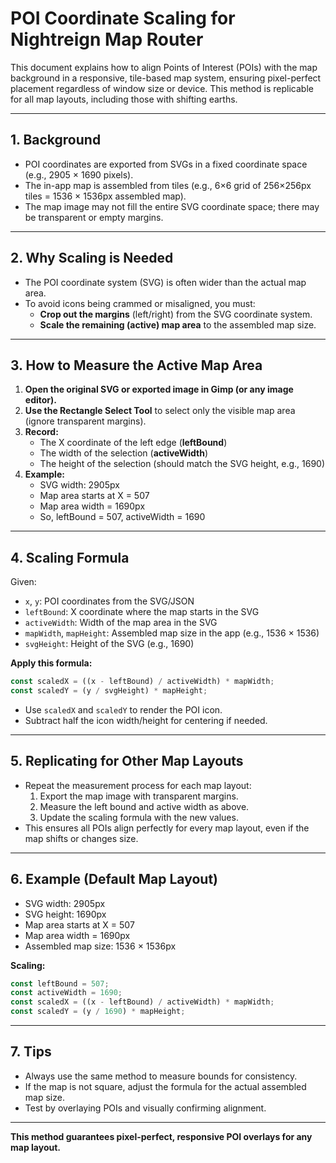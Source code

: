 # POI Coordinate Scaling for Nightreign Map Router

This document explains how to align Points of Interest (POIs) with the map background in a responsive, tile-based map system, ensuring pixel-perfect placement regardless of window size or device. This method is replicable for all map layouts, including those with shifting earths.

---

## 1. **Background**
- POI coordinates are exported from SVGs in a fixed coordinate space (e.g., 2905 × 1690 pixels).
- The in-app map is assembled from tiles (e.g., 6×6 grid of 256×256px tiles = 1536 × 1536px assembled map).
- The map image may not fill the entire SVG coordinate space; there may be transparent or empty margins.

---

## 2. **Why Scaling is Needed**
- The POI coordinate system (SVG) is often wider than the actual map area.
- To avoid icons being crammed or misaligned, you must:
  - **Crop out the margins** (left/right) from the SVG coordinate system.
  - **Scale the remaining (active) map area** to the assembled map size.

---

## 3. **How to Measure the Active Map Area**
1. **Open the original SVG or exported image in Gimp (or any image editor).**
2. **Use the Rectangle Select Tool** to select only the visible map area (ignore transparent margins).
3. **Record:**
   - The X coordinate of the left edge (**leftBound**)
   - The width of the selection (**activeWidth**)
   - The height of the selection (should match the SVG height, e.g., 1690)
4. **Example:**
   - SVG width: 2905px
   - Map area starts at X = 507
   - Map area width = 1690px
   - So, leftBound = 507, activeWidth = 1690

---

## 4. **Scaling Formula**
Given:
- `x`, `y`: POI coordinates from the SVG/JSON
- `leftBound`: X coordinate where the map starts in the SVG
- `activeWidth`: Width of the map area in the SVG
- `mapWidth`, `mapHeight`: Assembled map size in the app (e.g., 1536 × 1536)
- `svgHeight`: Height of the SVG (e.g., 1690)

**Apply this formula:**
```js
const scaledX = ((x - leftBound) / activeWidth) * mapWidth;
const scaledY = (y / svgHeight) * mapHeight;
```
- Use `scaledX` and `scaledY` to render the POI icon.
- Subtract half the icon width/height for centering if needed.

---

## 5. **Replicating for Other Map Layouts**
- Repeat the measurement process for each map layout:
  1. Export the map image with transparent margins.
  2. Measure the left bound and active width as above.
  3. Update the scaling formula with the new values.
- This ensures all POIs align perfectly for every map layout, even if the map shifts or changes size.

---

## 6. **Example (Default Map Layout)**
- SVG width: 2905px
- SVG height: 1690px
- Map area starts at X = 507
- Map area width = 1690px
- Assembled map size: 1536 × 1536px

**Scaling:**
```js
const leftBound = 507;
const activeWidth = 1690;
const scaledX = ((x - leftBound) / activeWidth) * mapWidth;
const scaledY = (y / 1690) * mapHeight;
```

---

## 7. **Tips**
- Always use the same method to measure bounds for consistency.
- If the map is not square, adjust the formula for the actual assembled map size.
- Test by overlaying POIs and visually confirming alignment.

---

**This method guarantees pixel-perfect, responsive POI overlays for any map layout.** 